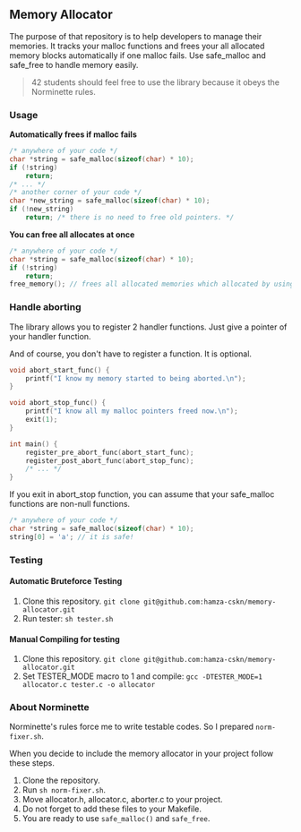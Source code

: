 ## Memory Allocator

The purpose of that repository is to help developers to manage their memories. It tracks your malloc functions and frees your all allocated memory blocks automatically if one malloc fails. Use safe_malloc and safe_free to handle memory easily.

> 42 students should feel free to use the library because it obeys the Norminette rules. 

### Usage

**Automatically frees if malloc fails**
```c
/* anywhere of your code */
char *string = safe_malloc(sizeof(char) * 10);
if (!string)
	return;
/* ... */
/* another corner of your code */
char *new_string = safe_malloc(sizeof(char) * 10);
if (!new_string)
	return; /* there is no need to free old pointers. */
```

**You can free all allocates at once**

```c
/* anywhere of your code */
char *string = safe_malloc(sizeof(char) * 10);
if (!string)
	return;
free_memory(); // frees all allocated memories which allocated by using safe_malloc.
```

### Handle aborting
The library allows you to register 2 handler functions. Just give a pointer
of your handler function.

And of course, you don't have to register a function. It is optional.
```c
void abort_start_func() {
	printf("I know my memory started to being aborted.\n");
}

void abort_stop_func() {
	printf("I know all my malloc pointers freed now.\n");
	exit(1);
}

int main() {
	register_pre_abort_func(abort_start_func);
	register_post_abort_func(abort_stop_func);
	/* ... */
}
```

If you exit in abort_stop function, you can assume
that your safe_malloc functions are non-null functions.
```c
/* anywhere of your code */
char *string = safe_malloc(sizeof(char) * 10);
string[0] = 'a'; // it is safe! 
```

### Testing

#### Automatic Bruteforce Testing
1. Clone this repository. `git clone git@github.com:hamza-cskn/memory-allocator.git`
2. Run tester: `sh tester.sh`

#### Manual Compiling for testing
1. Clone this repository. `git clone git@github.com:hamza-cskn/memory-allocator.git`
2. Set TESTER_MODE macro to 1 and compile: `gcc -DTESTER_MODE=1 allocator.c tester.c -o allocator`

### About Norminette
Norminette's rules force me to write testable codes. So I prepared `norm-fixer.sh`.

When you decide to include the memory allocator in your project follow these steps.

1. Clone the repository.
2. Run `sh norm-fixer.sh`.
3. Move allocator.h, allocator.c, aborter.c to your project.
4. Do not forget to add these files to your Makefile.
5. You are ready to use `safe_malloc()` and `safe_free`.
